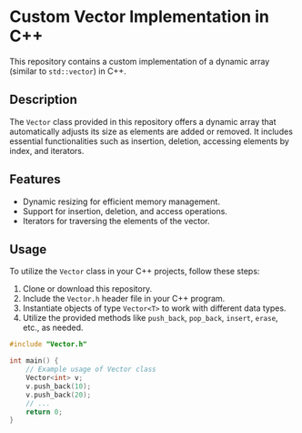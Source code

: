 # Custom Vector Implementation in C++

This repository contains a custom implementation of a dynamic array (similar to `std::vector`) in C++.

## Description

The `Vector` class provided in this repository offers a dynamic array that automatically adjusts its size as elements are added or removed. It includes essential functionalities such as insertion, deletion, accessing elements by index, and iterators.

## Features

- Dynamic resizing for efficient memory management.
- Support for insertion, deletion, and access operations.
- Iterators for traversing the elements of the vector.

## Usage

To utilize the `Vector` class in your C++ projects, follow these steps:

1. Clone or download this repository.
2. Include the `Vector.h` header file in your C++ program.
3. Instantiate objects of type `Vector<T>` to work with different data types.
4. Utilize the provided methods like `push_back`, `pop_back`, `insert`, `erase`, etc., as needed.

```cpp
#include "Vector.h"

int main() {
    // Example usage of Vector class
    Vector<int> v;
    v.push_back(10);
    v.push_back(20);
    // ...
    return 0;
}
